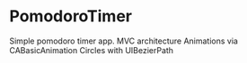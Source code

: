 # PomodoroTimer
Simple pomodoro timer app.
MVC architecture
Animations via CABasicAnimation
Circles with UIBezierPath
